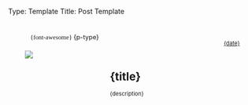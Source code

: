Type: Template
Title: Post Template

<style>
@import url('https://static.omg.lol/type/fontawesome-free/css/all.css');

.home-post {
    display: flex;
    background-color: var(--background-alt);
    border-left: 4px solid var(--{color});
    align-items: stretch;
    gap: 0;
    padding: 1rem;
    margin: 1rem;
}

.home-post > div {
    padding: 0.1rem;
}

.home-post-header {
    padding: 0.5rem;
    flex-grow: 1;
}

.home-post-image img {
    flex-shrink: 1;
    padding: 0em;
    align-self: flex-start;
    max-width: 15em;
}

.home-post-title {
    padding: 1rem;
    color: var(--{color});
    text-align: left;
}

.home-post-info {
    font-size: 0.8em;
    margin-top: 1rem;
    margin-bottom: 0.5rem;
    text-align: right;
}

.home-post-type {
    display: block;
    margin-bottom: 1rem;
    font-size: 0.8rem;
    color: var(--{color});
    border-radius: 10px;
    max-width: fit-content;
    padding: .2rem;
}

.home-post-type::before {
    font-family: 'Font Awesome 6 Free';
    content: '{font-awesome}';
    margin-right: .2rem;
    padding-left: .5rem;
}

@media only screen and (max-width: 480px) {
    /* For mobile phones: */
    .home-post {
        flex-direction: column;
        align-items: normal;
    }
    .home-post-title {
        padding: 0;
    }
    .home-post-image {
        padding: 0.5rem;
        margin: auto;
    }
    .home-post-image img {
        max-width: 100%;
        margin: auto;
    }
}
</style>

<div class="home-post">
    <div class="home-post-image">
        <span class="home-post-type">{p-type}</span>
    <a href="{permalink}"><img src={image}></a>
    </div>

<div class="home-post-header">
<div class="home-post-info">
        <i class="fa-solid fa-clock"></i> <a href="{permalink}">{date}</a>
    <div class="home-post-title">
        <h1><span style="text-transform: lowercase;">{title}</span></h1>
        <p>{description}</p>
        </div>
    </div>
</div>
</div>